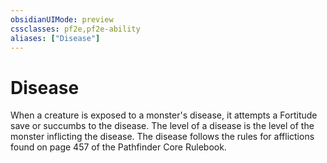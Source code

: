 ```yaml
---
obsidianUIMode: preview
cssclasses: pf2e,pf2e-ability
aliases: ["Disease"]
---
```

# Disease

When a creature is exposed to a monster's disease, it attempts a Fortitude save or succumbs to the disease. The level of a disease is the level of the monster inflicting the disease. The disease follows the rules for afflictions found on page 457 of the Pathfinder Core Rulebook.